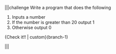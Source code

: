 |||challenge
Write a program that does the following

1. Inputs a number
1. If the number is greater than 20 output 1
1. Otherwise output 0

{Check it!! | custom}(branch-1)

|||